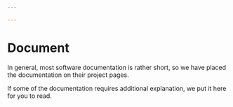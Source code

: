 ```yaml
---

---
```


# Document

In general, most software documentation is rather short, so we have placed the documentation on their project pages.

If some of the documentation requires additional explanation, we put it here for you to read.